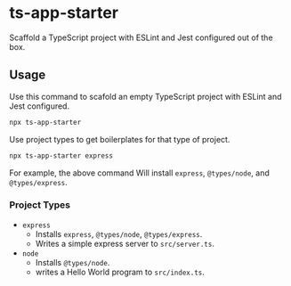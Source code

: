 # ts-app-starter

Scaffold a TypeScript project with ESLint and Jest configured out of the box.

## Usage

Use this command to scafold an empty TypeScript project with ESLint and Jest configured.

```bash
npx ts-app-starter
```

Use project types to get boilerplates for that type of project.

```bash
npx ts-app-starter express
```

For example, the above command Will install `express`, `@types/node`, and `@types/express`.

### Project Types

- `express`
  - Installs `express`, `@types/node`, `@types/express`.
  - Writes a simple express server to `src/server.ts`.
- `node`
  - Installs `@types/node`.
  - writes a Hello World program to `src/index.ts`.
